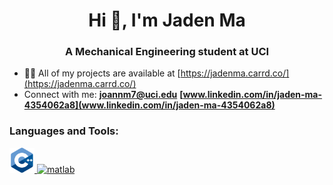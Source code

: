 <h1 align="center">Hi 👋, I'm Jaden Ma</h1>
<h3 align="center">A Mechanical Engineering student at UCI</h3>

- 👨‍💻 All of my projects are available at [https://jadenma.carrd.co/](https://jadenma.carrd.co/)
- Connect with me: **joannm7@uci.edu**    **[www.linkedin.com/in/jaden-ma-4354062a8](www.linkedin.com/in/jaden-ma-4354062a8)**
</p>

<h3 align="left">Languages and Tools:</h3>
<p align="left"> <a href="https://www.w3schools.com/cpp/" target="_blank" rel="noreferrer"> <img src="https://raw.githubusercontent.com/devicons/devicon/master/icons/cplusplus/cplusplus-original.svg" alt="cplusplus" width="40" height="40"/> </a> <a href="https://www.mathworks.com/" target="_blank" rel="noreferrer"> <img src="https://upload.wikimedia.org/wikipedia/commons/2/21/Matlab_Logo.png" alt="matlab" width="40" height="40"/> </a> </p>
